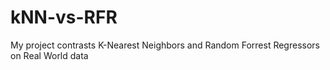 # kNN-vs-RFR
My project contrasts K-Nearest Neighbors and Random Forrest Regressors on Real World data
